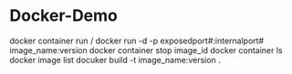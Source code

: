# Docker-Demo
docker container run / docker run -d -p exposedport#:internalport# image_name:version
docker container stop image_id
docker container ls
docker image list
docuker build -t image_name:version .